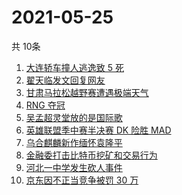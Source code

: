 # 2021-05-25
  共 10条

  <!-- BEGIN -->
  <!-- 最后更新时间:Tue May 25 2021 02:23:35 GMT+0000 (Coordinated Universal Time) -->
  1. [大连轿车撞人逃逸致 5 死](https://www.zhihu.com/search?q=大连车祸)
1. [翟天临发文回复网友](https://www.zhihu.com/search?q=翟天临)
1. [甘肃马拉松越野赛遭遇极端天气](https://www.zhihu.com/search?q=甘肃马拉松)
1. [RNG 夺冠](https://www.zhihu.com/search?q=rng)
1. [吴孟超灵堂放的是国际歌](https://www.zhihu.com/search?q=吴孟超)
1. [英雄联盟季中赛半决赛 DK 险胜 MAD](https://www.zhihu.com/search?q=英雄联盟)
1. [乌合麒麟新作缅怀袁隆平](https://www.zhihu.com/search?q=乌合麒麟新作)
1. [金融委打击比特币挖矿和交易行为](https://www.zhihu.com/search?q=金融委打击比特币)
1. [河北一中学发生砍人事件](https://www.zhihu.com/search?q=河北中学砍人)
1. [京东因不正当竞争被罚 30 万](https://www.zhihu.com/search?q=京东罚款)
  <!-- END -->
  